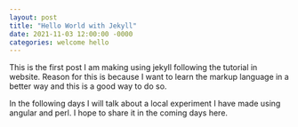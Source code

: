 ```yaml
---
layout: post
title: "Hello World with Jekyll"
date: 2021-11-03 12:00:00 -0000
categories: welcome hello
---
```

This is the first post I am making using jekyll following the tutorial in website. Reason for this is because I want to learn the markup language in a better way and this is a good way to do so.

In the following days I will talk about a local experiment I have made using angular and perl. I hope to share it in the coming days here.